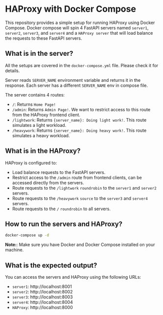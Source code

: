 # HAProxy with Docker Compose
This repository provides a simple setup for running HAProxy using Docker Compose.
Docker compose will spin 4 FastAPI servers named `server1`, `server2`, `server3`, and `server4` and a `HAProxy server` that will load balance the requests to these FastAPI servers.

## What is in the server?
All the setups are covered in the `docker-compose.yml` file. Please check it for details.

Server reads `SERVER_NAME` environment variable and returns it in the response.
Each server has a different `SERVER_NAME` env in compose file.

The server contains 4 routes:
- `/`: Returns `Home Page!`
- `/admin`: Returns `Admin Page!`. We want to restrict access to this route from the HAProxy frontend client.
- `/lightwork`: Returns `{server_name}: Doing light work!`. This route simulates a light workload.
- `/heavywork`: Returns `{server_name}: Doing heavy work!`. This route simulates a heavy workload.

## What is in the HAProxy?
HAProxy is configured to:
- Load balance requests to the FastAPI servers.
- Restrict access to the `/admin` route from frontend clients, can be accessed directly from the servers.
- Route requests to the `/lightwork` `roundrobin` to the `server1` and `server2` servers.
- Route requests to the `/heavywork` `source` to the `server3` and `server4` servers.
- Route requests to the `/` `roundrobin` to all servers.

## How to run the servers and HAProxy?
```bash
docker-compose up -d
```

**Note:**: Make sure you have Docker and Docker Compose installed on your machine.

## What is the expected output?
You can access the servers and HAProxy using the following URLs:
- `server1`: http://localhost:8001
- `server2`: http://localhost:8002
- `server3`: http://localhost:8003
- `server4`: http://localhost:8004
- `HAProxy`: http://localhost:8000
